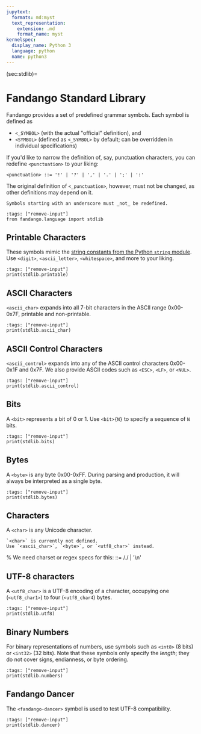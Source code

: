 ```yaml
---
jupytext:
  formats: md:myst
  text_representation:
    extension: .md
    format_name: myst
kernelspec:
  display_name: Python 3
  language: python
  name: python3
---
```


(sec:stdlib)=
# Fandango Standard Library

Fandango provides a set of predefined grammar symbols.
Each symbol is defined as

* `<_SYMBOL>` (with the actual "official" definition), and
* `<SYMBOL>` (defined as `<_SYMBOL>` by default; can be overridden in individual specifications)

If you'd like to narrow the definition of, say, punctuation characters, you can redefine `<punctuation>` to your liking:

```
<punctuation> ::= '!' | '?' | ',' | '.' | ';' | ':'
```

The original definition of `<_punctuation>`, however, must not be changed, as other definitions may depend on it.

```{warning}
Symbols starting with an underscore must _not_ be redefined.
```


```{code-cell}
:tags: ["remove-input"]
from fandango.language import stdlib
```

## Printable Characters

These symbols mimic the [string constants from the Python `string` module](https://docs.python.org/3/library/string.html).
Use `<digit>`, `<ascii_letter>`, `<whitespace>`, and more to your liking.

```{code-cell}
:tags: ["remove-input"]
print(stdlib.printable)
```

## ASCII Characters

`<ascii_char>` expands into all 7-bit characters in the ASCII range 0x00-0x7F, printable and non-printable.

```{code-cell}
:tags: ["remove-input"]
print(stdlib.ascii_char)
```


## ASCII Control Characters

`<ascii_control>` expands into any of the ASCII control characters 0x00-0x1F and 0x7F.
We also provide ASCII codes such as `<ESC>`, `<LF>`, or `<NUL>`.

```{code-cell}
:tags: ["remove-input"]
print(stdlib.ascii_control)
```


## Bits

A `<bit>` represents a bit of 0 or 1.
Use `<bit>{N}` to specify a sequence of `N` bits.

```{code-cell}
:tags: ["remove-input"]
print(stdlib.bits)
```

## Bytes

A `<byte>` is any byte 0x00-0xFF.
During parsing and production, it will always be interpreted as a single byte.

```{code-cell}
:tags: ["remove-input"]
print(stdlib.bytes)
```


## Characters

A `<char>` is any Unicode character.

```{error}
`<char>` is currently not defined.
Use `<ascii_char>`, `<byte>`, or `<utf8_char>` instead.
```
% We need charset or regex specs for this: <char> ::= /./ | '\n'


## UTF-8 characters

A `<utf8_char>` is a UTF-8 encoding of a character, occupying one (`<utf8_char1>`) to four (`<utf8_char4`) bytes.

```{code-cell}
:tags: ["remove-input"]
print(stdlib.utf8)
```

## Binary Numbers

For binary representations of numbers, use symbols such as `<int8>` (8 bits) or `<int32>` (32 bits).
Note that these symbols only specify the _length_; they do not cover signs, endianness, or byte ordering.

```{code-cell}
:tags: ["remove-input"]
print(stdlib.numbers)
```

## Fandango Dancer

The `<fandango-dancer>` symbol is used to test UTF-8 compatibility.

```{code-cell}
:tags: ["remove-input"]
print(stdlib.dancer)
```
